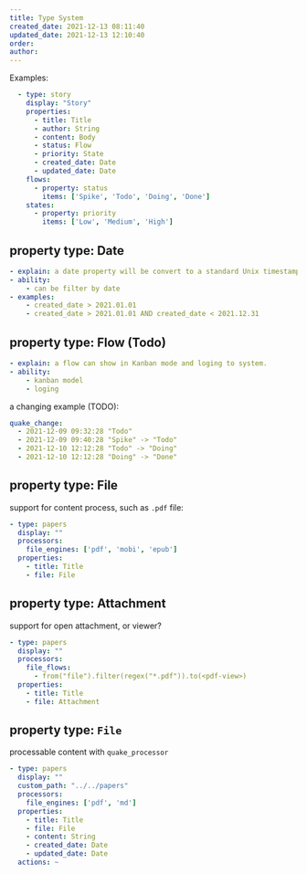 ```yaml
---
title: Type System
created_date: 2021-12-13 08:11:40
updated_date: 2021-12-13 12:10:40
order: 
author: 
---
```


Examples:

```yaml
  - type: story
    display: "Story"
    properties:
      - title: Title
      - author: String
      - content: Body
      - status: Flow
      - priority: State
      - created_date: Date
      - updated_date: Date
    flows:
      - property: status
        items: ['Spike', 'Todo', 'Doing', 'Done']
    states:
      - property: priority
        items: ['Low', 'Medium', 'High']
```

## property type: Date

```yaml
- explain: a date property will be convert to a standard Unix timestamp.
- ability:
    - can be filter by date
- examples:
    - created_date > 2021.01.01
    - created_date > 2021.01.01 AND created_date < 2021.12.31
```

## property type: Flow (Todo)

```yaml
- explain: a flow can show in Kanban mode and loging to system.
- ability:
    - kanban model
    - loging
```

a changing example (TODO):

```yaml
quake_change:
  - 2021-12-09 09:32:28 "Todo"
  - 2021-12-09 09:40:28 "Spike" -> "Todo"
  - 2021-12-10 12:12:28 "Todo" -> "Doing"
  - 2021-12-10 12:12:28 "Doing" -> "Done"
```

## property type: File

support for content process, such as `.pdf` file:

```yaml
- type: papers
  display: ""
  processors:
    file_engines: ['pdf', 'mobi', 'epub']
  properties:
    - title: Title
    - file: File
```

## property type: Attachment

support for open attachment, or viewer?

```yaml
- type: papers
  display: ""
  processors:
    file_flows:
      - from("file").filter(regex("*.pdf")).to(<pdf-view>)
  properties:
    - title: Title
    - file: Attachment
```

## property type: `File`

processable content with `quake_processor`

```yaml
- type: papers
  display: ""
  custom_path: "../../papers"
  processors:
    file_engines: ['pdf', 'md']
  properties:
    - title: Title
    - file: File
    - content: String
    - created_date: Date
    - updated_date: Date
  actions: ~
```

